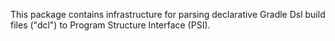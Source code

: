This package contains infrastructure for parsing declarative Gradle Dsl build
files ("dcl") to Program Structure Interface (PSI).

